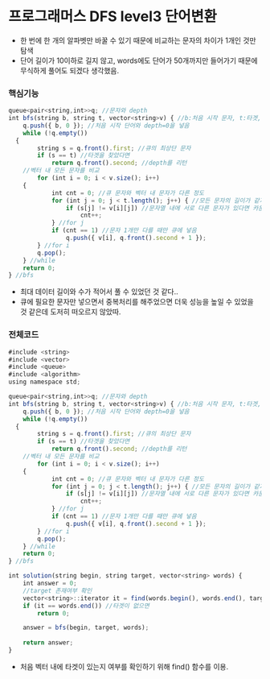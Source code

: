 # 프로그래머스 DFS level3 단어변환
- 한 번에 한 개의 알파벳만 바꿀 수 있기 때문에 비교하는 문자의 차이가 1개인 것만 탐색
- 단어 길이가 10이하로 길지 않고, words에도 단어가 50개까지만 들어가기 때문에 무식하게 풀어도 되겠다 생각했음.

### 핵심기능
```jsx
queue<pair<string,int>>q; //문자와 depth
int bfs(string b, string t, vector<string>v) { //b:처음 시작 문자, t:타겟, v:words 단어 담은 벡터
	q.push({ b, 0 }); //처음 시작 단어와 depth=0을 넣음
	while (!q.empty()) 
  {
		string s = q.front().first; //큐의 최상단 문자
		if (s == t) //타겟을 찾았다면
			return q.front().second; //depth를 리턴
    //벡터 내 모든 문자를 비교
		for (int i = 0; i < v.size(); i++) 
    { 
			int cnt = 0; //큐 문자와 벡터 내 문자가 다른 정도
			for (int j = 0; j < t.length(); j++) { //모든 문자의 길이가 같기 때문에 타겟문자의 길이만큼 탐색
				if (s[j] != v[i][j]) //문자열 내에 서로 다른 문자가 있다면 카운트 증가
					cnt++;
			} //for j
			if (cnt == 1) //문자 1개만 다를 때만 큐에 넣음
				q.push({ v[i], q.front().second + 1 });
		} //for i
		q.pop();
	} //while
	return 0;
} //bfs
```
- 최대 데이터 길이와 수가 적어서 풀 수 있었던 것 같다..
- 큐에 필요한 문자만 넣으면서 중복처리를 해주었으면 더욱 성능을 높일 수 있었을 것 같은데 도저히 떠오르지 않았따.

### 전체코드
```jsx
#include <string>
#include <vector>
#include <queue>
#include <algorithm>
using namespace std;

queue<pair<string,int>>q; //문자와 depth
int bfs(string b, string t, vector<string>v) { //b:처음 시작 문자, t:타겟, v:words 단어 담은 벡터
	q.push({ b, 0 }); //처음 시작 단어와 depth=0을 넣음
	while (!q.empty()) 
  {
		string s = q.front().first; //큐의 최상단 문자
		if (s == t) //타겟을 찾았다면
			return q.front().second; //depth를 리턴
    //벡터 내 모든 문자를 비교
		for (int i = 0; i < v.size(); i++) 
    { 
			int cnt = 0; //큐 문자와 벡터 내 문자가 다른 정도
			for (int j = 0; j < t.length(); j++) { //모든 문자의 길이가 같기 때문에 타겟문자의 길이만큼 탐색
				if (s[j] != v[i][j]) //문자열 내에 서로 다른 문자가 있다면 카운트 증가
					cnt++;
			} //for j
			if (cnt == 1) //문자 1개만 다를 때만 큐에 넣음
				q.push({ v[i], q.front().second + 1 });
		} //for i
		q.pop();
	} //while
	return 0;
} //bfs

int solution(string begin, string target, vector<string> words) {
	int answer = 0;
	//target 존재여부 확인
	vector<string>::iterator it = find(words.begin(), words.end(), target); 
	if (it == words.end()) //타겟이 없으면
		return 0;

	answer = bfs(begin, target, words);
	
	return answer;
}
```
- 처음 벡터 내에 타겟이 있는지 여부를 확인하기 위해 find() 함수를 이용.
